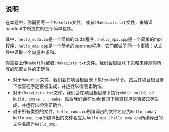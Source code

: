 ## 说明

在本题中，你需要写一个`Makefile`文件，或者`CMakeLists.txt`文件，来编译handout中所提供的三个简单程序。

其中，`hello_cuda.cu`是一个简单的cuda程序，`hello_mpi.cpp`是一个简单的mpi程序，`hello_omp.cpp`是一个简单的openmp程序。它们都做了同一个事情：从文件中读取一个向量并求和。

你需要上传`Makefile`或者`CMakeLists.txt`文件。我们会根据以下策略来评测你所写的配置文件的正确性。

- 对于`Makefile`文件，我们会在项目根目录下执行`make`命令。然后在项目根目录下检查程序是否被生成，并运行以检测正确性。
- 对于`CMakeLists.txt`文件，我们会在项目根目录下执行`mkdir build; cd build; cmake ..; make`。然后我们会在build目录下检查程序是否被正确生成，并运行以检测正确性。
- 对于所有类型的文件，`hello_cuda.cu`所编译出的文件名应为`hello_cuda`；`hello_mpi.cpp`所编译出的文件名应为`hello_mpi`；`hello_omp.cpp`所编译出的文件名应为`hello_omp`。
